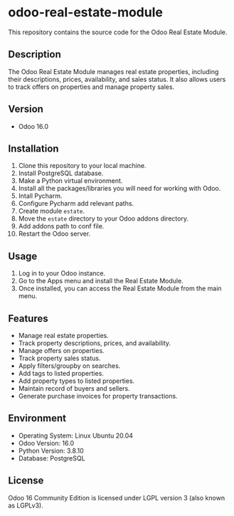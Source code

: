 # odoo-real-estate-module
This repository contains the source code for the Odoo Real Estate Module.
## Description
The Odoo Real Estate Module manages real estate properties, including their descriptions, prices, availability, and sales status. It also allows users to track offers on properties and manage property sales.
## Version
- Odoo 16.0
## Installation
1. Clone this repository to your local machine.
2. Install PostgreSQL database.
3. Make a Python virtual environment.
4. Install all the packages/libraries you will need for working with Odoo.
5. Intall Pycharm.
6. Configure Pycharm add relevant paths.
7. Create module `estate`.
8. Move the `estate` directory to your Odoo addons directory.
9. Add addons path to conf file.
10. Restart the Odoo server.
## Usage
1. Log in to your Odoo instance.
2. Go to the Apps menu and install the Real Estate Module.
3. Once installed, you can access the Real Estate Module from the main menu.
## Features
- Manage real estate properties.
- Track property descriptions, prices, and availability.
- Manage offers on properties.
- Track property sales status.
- Apply filters/groupby on searches.
- Add tags to listed properties.
- Add property types to listed properties.
- Maintain record of buyers and sellers.
- Generate purchase invoices for property transactions.
## Environment
- Operating System: Linux Ubuntu 20.04
- Odoo Version: 16.0
- Python Version: 3.8.10
- Database: PostgreSQL
## License
Odoo 16 Community Edition is licensed under LGPL version 3 (also known as LGPLv3).

